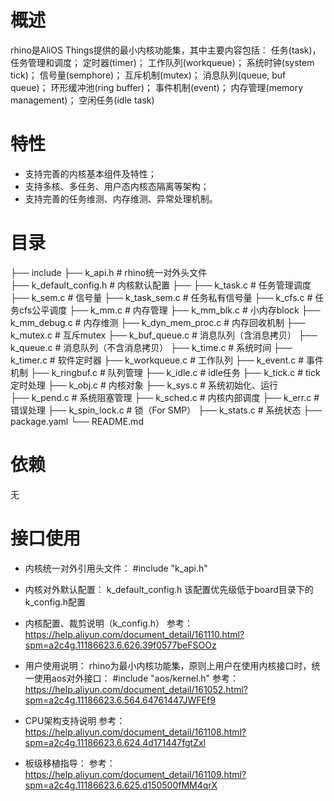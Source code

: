 # 概述

rhino是AliOS Things提供的最小内核功能集，其中主要内容包括：
	任务(task)，任务管理和调度；
	定时器(timer)；
	工作队列(workqueue)； 
	系统时钟(system tick)； 
	信号量(semphore)； 
	互斥机制(mutex)； 
    消息队列(queue, buf queue)；
	环形缓冲池(ring buffer)； 
	事件机制(event)； 
	内存管理(memory management)；
	空闲任务(idle task) 

# 特性
- 支持完善的内核基本组件及特性；
- 支持多核、多任务、用户态内核态隔离等架构；
- 支持完善的任务维测、内存维测、异常处理机制。

# 目录
├── include
	├── k_api.h			  	# rhino统一对外头文件			
	├── k_default_config.h  # 内核默认配置
	├──
├── k_task.c			  	# 任务管理调度			
├── k_sem.c				  	# 信号量
├── k_task_sem.c          	# 任务私有信号量
├── k_cfs.c               	# 任务cfs公平调度
├── k_mm.c                	# 内存管理
├── k_mm_blk.c            	# 小内存block
├── k_mm_debug.c          	# 内存维测
├── k_dyn_mem_proc.c      	# 内存回收机制
├── k_mutex.c             	# 互斥mutex
├── k_buf_queue.c         	# 消息队列（含消息拷贝）
├── k_queue.c             	# 消息队列（不含消息拷贝）
├── k_time.c              	# 系统时间
├── k_timer.c             	# 软件定时器
├── k_workqueue.c         	# 工作队列
├── k_event.c             	# 事件机制
├── k_ringbuf.c           	# 队列管理
├── k_idle.c              	# idle任务 
├── k_tick.c              	# tick定时处理
├── k_obj.c               	# 内核对象
├── k_sys.c               	# 系统初始化、运行           
├── k_pend.c              	# 系统阻塞管理
├── k_sched.c             	# 内核内部调度
├── k_err.c               	# 错误处理
├── k_spin_lock.c         	# 锁（For SMP）
├── k_stats.c             	# 系统状态
├── package.yaml
└── README.md

# 依赖
无

# 接口使用

- 内核统一对外引用头文件：
#include "k_api.h"

- 内核对外默认配置：
k_default_config.h
该配置优先级低于board目录下的k_config.h配置

- 内核配置、裁剪说明（k_config.h）
参考：
https://help.aliyun.com/document_detail/161110.html?spm=a2c4g.11186623.6.626.39f0577beFSOOz

- 用户使用说明：
rhino为最小内核功能集，原则上用户在使用内核接口时，统一使用aos对外接口：
#include "aos/kernel.h"
参考：
https://help.aliyun.com/document_detail/161052.html?spm=a2c4g.11186623.6.564.64761447JWFEf9

- CPU架构支持说明
参考：
https://help.aliyun.com/document_detail/161108.html?spm=a2c4g.11186623.6.624.4d171447fgtZxl

- 板级移植指导：
参考：
https://help.aliyun.com/document_detail/161109.html?spm=a2c4g.11186623.6.625.d150500fMM4qrX


